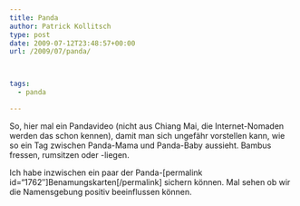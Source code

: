 ```yaml
---
title: Panda
author: Patrick Kollitsch
type: post
date: 2009-07-12T23:48:57+00:00
url: /2009/07/panda/



tags:
  - panda

---
```

<div class="flex-video">
</div>

So, hier mal ein Pandavideo (nicht aus Chiang Mai, die Internet-Nomaden werden das schon kennen), damit man sich ungefähr vorstellen kann, wie so ein Tag zwischen Panda-Mama und Panda-Baby aussieht. Bambus fressen, rumsitzen oder -liegen. 

Ich habe inzwischen ein paar der Panda-[permalink id=&#8220;1762&#8243;]Benamungskarten[/permalink] sichern können. Mal sehen ob wir die Namensgebung positiv beeinflussen können.